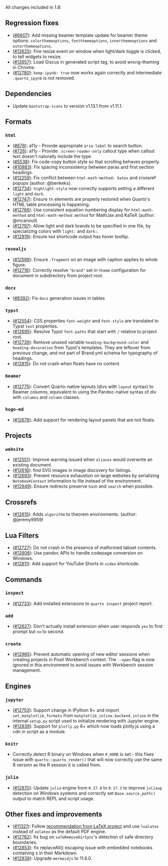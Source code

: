 All changes included in 1.8:

## Regression fixes

- ([#6607](https://github.com/quarto-dev/quarto-cli/issues/6607)): Add missing beamer template update for beamer theme options: `colorthemeoptions`, `fontthemeoptions`, `innerthemeoptions` and `outerthemeoptions`.
- ([#12625](https://github.com/quarto-dev/quarto-cli/pull/12625)): Fire resize event on window when light/dark toggle is clicked, to tell widgets to resize.
- ([#12657](https://github.com/quarto-dev/quarto-cli/pull/12657)): Load Giscus in generated script tag, to avoid wrong-theming in Chrome.
- ([#12780](https://github.com/quarto-dev/quarto-cli/issues/12780)): `keep-ipynb: true` now works again correctly and intermediate `.quarto_ipynb` is not removed.

## Dependencies

- Update `bootstrap-icons` to version v1.13.1 from v1.11.1.

## Formats

### `html`

- ([#678](https://github.com/quarto-dev/quarto-cli/issues/678)): a11y - Provide appropriate `aria-label` to search button.
- ([#726](https://github.com/quarto-dev/quarto-cli/issues/726)): a11y - Provide `.screen-reader-only` callout type when callout text doesn't naturally include the type.
- ([#5538](https://github.com/quarto-dev/quarto-cli/issues/5538)): Fix code-copy button style so that scrolling behaves properly.
- ([#10983](https://github.com/quarto-dev/quarto-cli/issues/10983)): Fix spacing inconsistency between paras and first section headings.
- ([#12259](https://github.com/quarto-dev/quarto-cli/issues/12259)): Fix conflict between `html-math-method: katex` and crossref popups (author: @benkeks).
- ([#12734](https://github.com/quarto-dev/quarto-cli/issues/12734)): `highlight-style` now correctly supports setting a different `light` and `dark`.
- ([#12747](https://github.com/quarto-dev/quarto-cli/issues/12747)): Ensure `th` elements are properly restored when Quarto's HTML table processing is happening.
- ([#12766](https://github.com/quarto-dev/quarto-cli/issues/12766)): Use consistent equation numbering display for `html-math-method` and `html-math-method.method` for MathJax and KaTeX (author: @mcanouil)
- ([#12797](https://github.com/quarto-dev/quarto-cli/issues/12797)): Allow light and dark brands to be specified in one file, by specializing colors with `light:` and `dark:`.
- ([#12919](https://github.com/quarto-dev/quarto-cli/issues/12919)): Ensure `kbd` shortcode output has hover tooltip.

### `revealjs`

- ([#12598](https://github.com/quarto-dev/quarto-cli/pull/12598)): Ensure `.fragment` on an image with caption applies to whole figure.
- ([#12716](https://github.com/quarto-dev/quarto-cli/issues/12716)): Correctly resolve `"brand"` set in `theme` configuration for document in subdirectory from project root.

### `docx`

- ([#8392](https://github.com/quarto-dev/quarto-cli/issues/8392)): Fix `docx` generation issues in tables

### `typst`

- ([#12554](https://github.com/quarto-dev/quarto-cli/pull/12554)): CSS properties `font-weight` and `font-style` are translated to Typst `text` properties.
- ([#12695](https://github.com/quarto-dev/quarto-cli/issues/12695)): Resolve Typst `font-paths` that start with `/` relative to project root.
- ([#12739](https://github.com/quarto-dev/quarto-cli/pull/12739)): Remove unused variable `heading-background-color` and `heading-decoration` from Typst's templates. They are leftover from previous change, and not part of Brand.yml schema for typography of headings.
- ([#12815](https://github.com/quarto-dev/quarto-cli/issues/12815)): Do not crash when floats have no content.

### `beamer`

- ([#12775](https://github.com/quarto-dev/quarto-cli/issues/12775)): Convert Quarto-native layouts (divs with `layout` syntax) to Beamer columns, equivalent to using the Pandoc-native syntax of div with `columns` and `column` classes.

### `hugo-md`

- ([#12676](https://github.com/quarto-dev/quarto-cli/issues/12676)): Add support for rendering layout panels that are not floats.

## Projects

### `website`

- ([#12551](https://github.com/quarto-dev/quarto-cli/pull/12551)): Improve warning issued when `aliases` would overwrite an existing document.
- ([#12616](https://github.com/quarto-dev/quarto-cli/issues/12616)): find SVG images in image discovery for listings.
- ([#12693](https://github.com/quarto-dev/quarto-cli/issues/12693)): Prevent resource exhaustion on large websites by serializing `NotebookContext` information to file instead of the environment.
- ([#12949](https://github.com/quarto-dev/quarto-cli/issues/12949)): Ensure redirects preserve `hash` and `search` when possible.

## Crossrefs

- ([#12615](https://github.com/quarto-dev/quarto-cli/pull/12615)): Adds `algorithm` to theorem environments. (author: @jeremy9959)

## Lua Filters

- ([#12727](https://github.com/quarto-dev/quarto-cli/issues/12727)): Do not crash in the presence of malformed tabset contents.
- ([#12806](https://github.com/quarto-dev/quarto-cli/pull/12806)): Use pandoc APIs to handle codepage conversion on Windows.
- ([#12811](https://github.com/quarto-dev/quarto-cli/pull/12811)): Add support for YouTube Shorts in `video` shortcode.

## Commands

### `inspect`

- ([#12733](https://github.com/quarto-dev/quarto-cli/issues/12733)): Add installed extensions to `quarto inspect` project report.

### `add`

- ([#12627](https://github.com/quarto-dev/quarto-cli/issues/12627)): Don't actually install extension when user responds `yes` to first prompt but `no` to second.

### `create`

- ([#12965](https://github.com/quarto-dev/quarto-cli/issues/12965)): Prevent automatic opening of new editor sessions when creating projects in Posit Workbench context. The `--open` flag is now ignored in this environment to avoid issues with Workbench session management.

## Engines

### `jupyter`

- ([#12753](https://github.com/quarto-dev/quarto-cli/issues/12753)): Support change in IPython 9+ and import `set_matplotlib_formats` from `matplotlib_inline.backend_inline` in the internal `setup.py` script used to initialize rendering with Jupyter engine.
- ([#12839](https://github.com/quarto-dev/quarto-cli/issues/12839)): Support for `plotly.py` 6+ which now loads plotly.js using a cdn in script as a module.

### `knitr`

- Correctly detect R binary on Windows when `R_HOME` is set - this fixes issue with `quarto::quarto_render()` that will now correctly use the same R version as the R session it is called from.

### `julia`

- ([#12870](https://github.com/quarto-dev/quarto-cli/pull/12870)): Update `julia` engine from `0.17.0` to `0.17.3` to improve `juliaup` detection on Windows systems and correctly set `Base.source_path()` output to match REPL and script usage.

## Other fixes and improvements

- ([#11321](https://github.com/quarto-dev/quarto-cli/issues/11321)): Follow [recommendation from LaTeX project](https://latex-project.org/news/latex2e-news/ltnews40.pdf) and use `lualatex` instead of `xelatex` as the default PDF engine.
- ([#12782](https://github.com/quarto-dev/quarto-cli/pull/12782)): fix bug on `safeRemoveDirSync`'s detection of safe directory boundaries.
- ([#12853](https://github.com/quarto-dev/quarto-cli/issues/12853)): fix replaceAll() escaping issue with embedded notebooks containing `$` in their Markdown.
- ([#12939](https://github.com/quarto-dev/quarto-cli/pull/12939)): Upgrade `mermaidjs` to 11.6.0.
